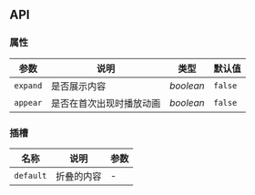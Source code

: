 ## API

### 属性

| 参数       | 说明                     | 类型        | 默认值    |
| ---------- | ------------------------ | ----------- | --------- |
| `expand` | 是否展示内容             | *boolean* | `false` |
| `appear` | 是否在首次出现时播放动画 | *boolean* | `false` |

### 插槽

| 名称        | 说明       | 参数 |
| ----------- | ---------- | ---- |
| `default` | 折叠的内容 | -    |
